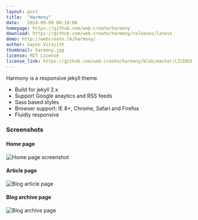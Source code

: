 ```yaml
---
layout: post
title:  "Harmony"
date:   2014-09-09 00:16:00
homepage: https://github.com/web-create/harmony
download: https://github.com/web-create/harmony/releases/latest
demo: http://webcreate.lk/harmony/
author: Gayan Virajith
thumbnail: harmony.jpg
license: MIT License
license_link: https://github.com/web-create/harmony/blob/master/LICENSE.md
---
```


Harmony is a responsive jekyll theme.

- Build for jekyll 2.x
- Support Google anaytics and RSS feeds
- Sass based styles
- Browser support: IE 8+, Chrome, Safari and Firefox
- Fluidly responsive

### Screenshots

#### Home page

![Home page screenshot](https://raw.githubusercontent.com/web-create/harmony/master/assets/css/images/harmony-home-page.png "Desktop screen")

#### Article page

![Blog article page](https://raw.githubusercontent.com/web-create/harmony/master/assets/css/images/harmony.png "Blog article page")

#### Blog archive page 

![Blog archive page](https://raw.githubusercontent.com/web-create/harmony/master/assets/css/images/harmony-blog-page.png "Blog archive page")

